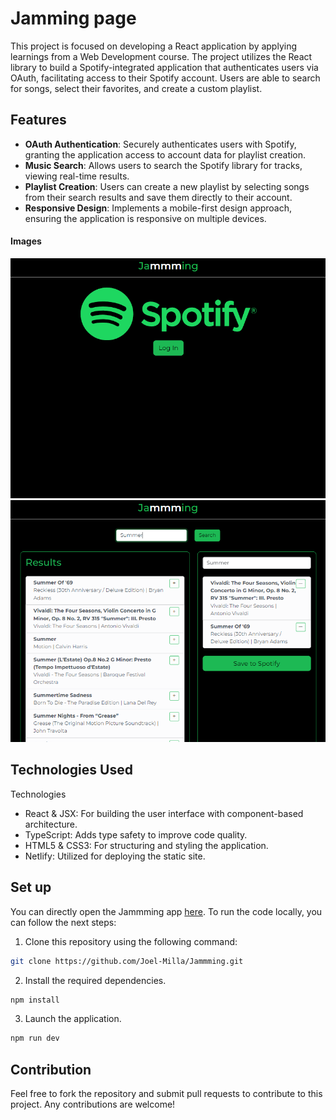 # Jamming page
This project is focused on developing a React application by applying learnings from a Web Development course. The project utilizes the React library to build a Spotify-integrated application that authenticates users via OAuth, facilitating access to their Spotify account. Users are able to search for songs, select their favorites, and create a custom playlist.

## Features
- **OAuth Authentication**: Securely authenticates users with Spotify, granting the application access to account data for playlist creation.
- **Music Search**: Allows users to search the Spotify library for tracks, viewing real-time results.
- **Playlist Creation**: Users can create a new playlist by selecting songs from their search results and save them directly to their account.
- **Responsive Design**: Implements a mobile-first design approach, ensuring the application is responsive on multiple devices.

#### Images
![First part of website](./README_Assets/logIn.png)
![Second part of website](./README_Assets/dashboard.png)

## Technologies Used
Technologies
- React & JSX: For building the user interface with component-based architecture.
- TypeScript: Adds type safety to improve code quality.
- HTML5 & CSS3: For structuring and styling the application.
- Netlify: Utilized for deploying the static site.

## Set up
You can directly open the Jammming app [here](https://jammming-fe-project.netlify.app).
To run the code locally, you can follow the next steps:
1. Clone this repository using the following command:
```bash
git clone https://github.com/Joel-Milla/Jammming.git
```
2. Install the required dependencies.
```bash
npm install
```
3. Launch the application.
```bash
npm run dev
```

## Contribution
Feel free to fork the repository and submit pull requests to contribute to this project. Any contributions are welcome!
